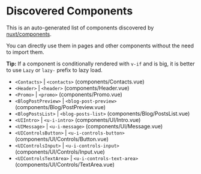 # Discovered Components

This is an auto-generated list of components discovered by [nuxt/components](https://github.com/nuxt/components).

You can directly use them in pages and other components without the need to import them.

**Tip:** If a component is conditionally rendered with `v-if` and is big, it is better to use `Lazy` or `lazy-` prefix to lazy load.

- `<Contacts>` | `<contacts>` (components/Contacts.vue)
- `<Header>` | `<header>` (components/Header.vue)
- `<Promo>` | `<promo>` (components/Promo.vue)
- `<BlogPostPreview>` | `<blog-post-preview>` (components/Blog/PostPreview.vue)
- `<BlogPostsList>` | `<blog-posts-list>` (components/Blog/PostsList.vue)
- `<UIIntro>` | `<u-i-intro>` (components/UI/Intro.vue)
- `<UIMessage>` | `<u-i-message>` (components/UI/Message.vue)
- `<UIControlsButton>` | `<u-i-controls-button>` (components/UI/Controls/Button.vue)
- `<UIControlsInput>` | `<u-i-controls-input>` (components/UI/Controls/Input.vue)
- `<UIControlsTextArea>` | `<u-i-controls-text-area>` (components/UI/Controls/TextArea.vue)
